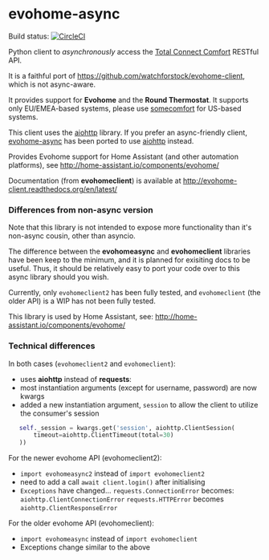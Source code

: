 evohome-async
==============

Build status: [![CircleCI](https://circleci.com/gh/zxdavb/evohome-async.svg?style=svg)](https://circleci.com/gh/zxdavb/evohome-async)

Python client to _asynchronously_ access the [Total Connect Comfort](https://international.mytotalconnectcomfort.com/Account/Login) RESTful API.

It is a faithful port of https://github.com/watchforstock/evohome-client, which is not async-aware.

It provides support for **Evohome** and the **Round Thermostat**. It supports only EU/EMEA-based systems, please use [somecomfort](https://github.com/kk7ds/somecomfort) for US-based systems.

This client uses the [aiohttp](https://pypi.org/project/aiohttp/) library. If you prefer an async-friendly client, [evohome-async](https://github.com/zxdavb/evohome-async) has been ported to use [aiohttp](https://pypi.org/project/aiohttp/) instead.

Provides Evohome support for Home Assistant (and other automation platforms), see http://home-assistant.io/components/evohome/

Documentation (from **evohomeclient**) is available at http://evohome-client.readthedocs.org/en/latest/

### Differences from non-async version
Note that this library is not intended to expose more functionality than it's non-async cousin, other than asyncio.

The difference between the **evohomeasync** and **evohomeclient** libraries have been keep to the minimum, and it is planned for exisiting docs to be useful.  Thus, it should be relatively easy to port your code over to this async library should you wish.

Currently, only `evohomeclient2` has been fully tested, and `evohomeclient` (the older API) is a WIP has not been fully tested.

This library is used by Home Assistant, see: http://home-assistant.io/components/evohome/

### Technical differences
In both cases (`evohomeclient2` and `evohomeclient`):
 - uses **aiohttp** instead of **requests**:
 - most instantiation arguments (except for username, password) are now kwargs
 - added a new instantiation argument, `session` to allow the client to utilize the consumer's session
 ```python
    self._session = kwargs.get('session', aiohttp.ClientSession(
        timeout=aiohttp.ClientTimeout(total=30)
    ))
```

For the newer evohome API (evohomeclient2):
 - `import evohomeasync2` instead of `import evohomeclient2`
 - need to add a call `await client.login()` after initialising
 - `Exceptions` have changed...
    `requests.ConnectionError` becomes: `aiohttp.ClientConnectionError`
    `requests.HTTPError` becomes `aiohttp.ClientResponseError`

For the older evohome API (evohomeclient):
 - `import evohomeasync` instead of `import evohomeclient`
 - Exceptions change similar to the above
